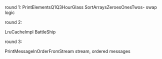 round 1:
PrintElementsQ1Q3HourGlass
SortArraysZeroesOnesTwos- swap logic

round 2:

LruCacheImpl
BattleShip

round 3:

PrintMessageInOrderFromStream
stream, ordered messages